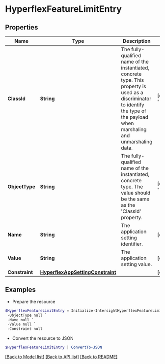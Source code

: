 # HyperflexFeatureLimitEntry
## Properties

Name | Type | Description | Notes
------------ | ------------- | ------------- | -------------
**ClassId** | **String** | The fully-qualified name of the instantiated, concrete type. This property is used as a discriminator to identify the type of the payload when marshaling and unmarshaling data. | [default to "hyperflex.FeatureLimitEntry"]
**ObjectType** | **String** | The fully-qualified name of the instantiated, concrete type. The value should be the same as the &#39;ClassId&#39; property. | [default to "hyperflex.FeatureLimitEntry"]
**Name** | **String** | The application setting identifier. | [optional] 
**Value** | **String** | The application setting value. | [optional] 
**Constraint** | [**HyperflexAppSettingConstraint**](HyperflexAppSettingConstraint.md) |  | [optional] 

## Examples

- Prepare the resource
```powershell
$HyperflexFeatureLimitEntry = Initialize-IntersightHyperflexFeatureLimitEntry  -ClassId null `
 -ObjectType null `
 -Name null `
 -Value null `
 -Constraint null
```

- Convert the resource to JSON
```powershell
$HyperflexFeatureLimitEntry | ConvertTo-JSON
```

[[Back to Model list]](../README.md#documentation-for-models) [[Back to API list]](../README.md#documentation-for-api-endpoints) [[Back to README]](../README.md)

